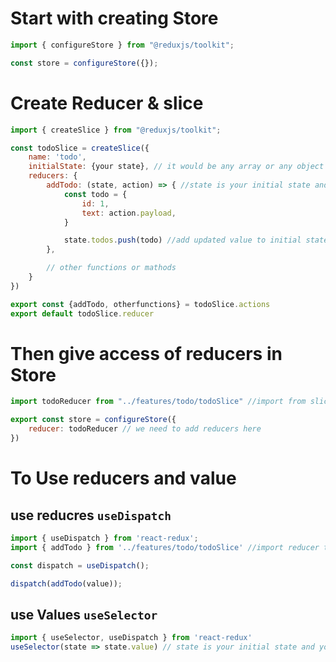 # Start with creating Store

``` javascript 
import { configureStore } from "@reduxjs/toolkit";

const store = configureStore({});
```

# Create Reducer & slice

``` javascript 
import { createSlice } from "@reduxjs/toolkit";

const todoSlice = createSlice({
    name: 'todo',
    initialState: {your state}, // it would be any array or any object or something
    reducers: {
        addTodo: (state, action) => { //state is your initial state and action comes from components
            const todo = {
                id: 1,
                text: action.payload,
            }

            state.todos.push(todo) //add updated value to initial state
        },

        // other functions or mathods
    }
})

export const {addTodo, otherfunctions} = todoSlice.actions
export default todoSlice.reducer
```

# Then give access of reducers in Store

``` javascript 
import todoReducer from "../features/todo/todoSlice" //import from slice

export const store = configureStore({
    reducer: todoReducer // we need to add reducers here
})
```

# To Use reducers and value

## use reducres `useDispatch`

``` javascript 
import { useDispatch } from 'react-redux';
import { addTodo } from '../features/todo/todoSlice' //import reducer that need to use

const dispatch = useDispatch();

dispatch(addTodo(value));
```

## use Values `useSelector`

``` javascript
import { useSelector, useDispatch } from 'react-redux'
useSelector(state => state.value) // state is your initial state and your value in your state (if need)
```